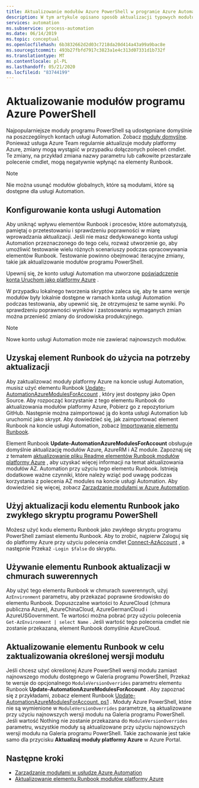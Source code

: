 ```yaml
---
title: Aktualizowanie modułów Azure PowerShell w programie Azure Automation
description: W tym artykule opisano sposób aktualizacji typowych modułów Azure PowerShell udostępnionych domyślnie w programie Azure Automation.
services: automation
ms.subservice: process-automation
ms.date: 06/14/2019
ms.topic: conceptual
ms.openlocfilehash: 6b3832662d2d03c7218da20d414a43a99a9bac8e
ms.sourcegitcommit: 493b27fbfd7917c3823a1e4c313d07331d1b732f
ms.translationtype: MT
ms.contentlocale: pl-PL
ms.lasthandoff: 05/21/2020
ms.locfileid: "83744199"
---
```

# <a name="update-azure-powershell-modules"></a>Aktualizowanie modułów programu Azure PowerShell

Najpopularniejsze moduły programu PowerShell są udostępniane domyślnie na poszczególnych kontach usługi Automation. Zobacz [moduły domyślne](shared-resources/modules.md#default-modules). Ponieważ usługa Azure Team regularnie aktualizuje moduły platformy Azure, zmiany mogą wystąpić w przypadku dołączonych poleceń cmdlet. Te zmiany, na przykład zmiana nazwy parametru lub całkowite przestarzałe polecenie cmdlet, mogą negatywnie wpłynąć na elementy Runbook. 

> [!NOTE]
> Nie można usunąć modułów globalnych, które są modułami, które są dostępne dla usługi Automation.

## <a name="set-up-an-automation-account"></a>Konfigurowanie konta usługi Automation

Aby uniknąć wpływu elementów Runbook i procesów, które automatyzują, pamiętaj o przetestowaniu i sprawdzeniu poprawności w miarę wprowadzania aktualizacji. Jeśli nie masz dedykowanego konta usługi Automation przeznaczonego do tego celu, rozważ utworzenie go, aby umożliwić testowanie wielu różnych scenariuszy podczas opracowywania elementów Runbook. Testowanie powinno obejmować iteracyjne zmiany, takie jak aktualizowanie modułów programu PowerShell.

Upewnij się, że konto usługi Automation ma utworzone [poświadczenie konta Uruchom jako platformy Azure](manage-runas-account.md) .

W przypadku lokalnego tworzenia skryptów zaleca się, aby te same wersje modułów były lokalnie dostępne w ramach konta usługi Automation podczas testowania, aby upewnić się, że otrzymujesz te same wyniki. Po sprawdzeniu poprawności wyników i zastosowaniu wymaganych zmian można przenieść zmiany do środowiska produkcyjnego.

> [!NOTE]
> Nowe konto usługi Automation może nie zawierać najnowszych modułów.

## <a name="obtain-a-runbook-to-use-for-updates"></a>Uzyskaj element Runbook do użycia na potrzeby aktualizacji

Aby zaktualizować moduły platformy Azure na koncie usługi Automation, musisz użyć elementu Runbook [Update-AutomationAzureModulesForAccount](https://github.com/Microsoft/AzureAutomation-Account-Modules-Update) , który jest dostępny jako Open Source. Aby rozpocząć korzystanie z tego elementu Runbook do aktualizowania modułów platformy Azure, Pobierz go z repozytorium GitHub. Następnie można zaimportować ją do konta usługi Automation lub uruchomić jako skrypt. Aby dowiedzieć się, jak zaimportować element Runbook na koncie usługi Automation, zobacz [Importowanie elementu Runbook](manage-runbooks.md#import-a-runbook).

Element Runbook **Update-AutomationAzureModulesForAccount** obsługuje domyślnie aktualizację modułów Azure, AzureRM i AZ module. Zapoznaj się z tematem [aktualizowanie pliku Readme elementów Runbook modułów platformy Azure](https://github.com/microsoft/AzureAutomation-Account-Modules-Update/blob/master/README.md) , aby uzyskać więcej informacji na temat aktualizowania modułów AZ. Automation przy użyciu tego elementu Runbook. Istnieją dodatkowe ważne czynniki, które należy wziąć pod uwagę podczas korzystania z polecenia AZ modules na koncie usługi Automation. Aby dowiedzieć się więcej, zobacz [Zarządzanie modułami w Azure Automation](shared-resources/modules.md).

## <a name="use-update-runbook-code-as-a-regular-powershell-script"></a>Użyj aktualizacji kodu elementu Runbook jako zwykłego skryptu programu PowerShell

Możesz użyć kodu elementu Runbook jako zwykłego skryptu programu PowerShell zamiast elementu Runbook. Aby to zrobić, najpierw Zaloguj się do platformy Azure przy użyciu polecenia cmdlet [Connect-AzAccount](https://docs.microsoft.com/powershell/module/az.accounts/connect-azaccount?view=azps-3.7.0) , a następnie Przekaż `-Login $false` do skryptu.

## <a name="use-the-update-runbook-on-sovereign-clouds"></a>Używanie elementu Runbook aktualizacji w chmurach suwerennych

Aby użyć tego elementu Runbook w chmurach suwerennych, użyj `AzEnvironment` parametru, aby przekazać poprawne środowisko do elementu Runbook. Dopuszczalne wartości to AzureCloud (chmura publiczna Azure), AzureChinaCloud, AzureGermanCloud i AzureUSGovernment. Te wartości można pobrać przy użyciu polecenia `Get-AzEnvironment | select Name` . Jeśli wartość tego polecenia cmdlet nie zostanie przekazana, element Runbook domyślnie AzureCloud.

## <a name="use-the-update-runbook-to-update-a-specific-module-version"></a>Aktualizowanie elementu Runbook w celu zaktualizowania określonej wersji modułu

Jeśli chcesz użyć określonej Azure PowerShell wersji modułu zamiast najnowszego modułu dostępnego w Galeria programu PowerShell, Przekaż te wersje do opcjonalnego `ModuleVersionOverrides` parametru elementu Runbook **Update-AutomationAzureModulesForAccount** . Aby zapoznać się z przykładami, zobacz element Runbook [Update-AutomationAzureModulesForAccount. ps1](https://github.com/Microsoft/AzureAutomation-Account-Modules-Update/blob/master/Update-AutomationAzureModulesForAccount.ps1) . Moduły Azure PowerShell, które nie są wymienione w `ModuleVersionOverrides` parametrze, są aktualizowane przy użyciu najnowszych wersji modułu na Galeria programu PowerShell. Jeśli wartość Nothing nie zostanie przekazana do `ModuleVersionOverrides` parametru, wszystkie moduły są aktualizowane przy użyciu najnowszych wersji modułu na Galeria programu PowerShell. Takie zachowanie jest takie samo dla przycisku **Aktualizuj moduły platformy Azure** w Azure Portal.

## <a name="next-steps"></a>Następne kroki

* [Zarządzanie modułami w usłudze Azure Automation](shared-resources/modules.md)
* [Aktualizowanie elementu Runbook modułów platformy Azure](https://github.com/Microsoft/AzureAutomation-Account-Modules-Update)
